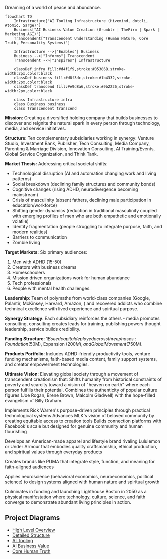 Dreaming of a world of peace and abundance.

```mermaid
flowchart TD
    Infrastructure["AI Tooling Infrastructure (Hivemind, dotcli, Atomic, Sarge)"]
    Business["AI Business Value Creation (Grumblr | TheFirm | Spark | Marketing AGI)"]
    Transcendent["Transcendent Understanding (Human Nature, Core Truth, Personality Systems)"]
    
    Infrastructure -->|"Enables"| Business
    Business -->|"Informs"| Transcendent
    Transcendent -->|"Inspires"| Infrastructure
    
    classDef infra fill:#d4f1f9,stroke:#05386B,stroke-width:2px,color:black
    classDef business fill:#d8f3dc,stroke:#1b4332,stroke-width:2px,color:black
    classDef transcend fill:#e9d8a6,stroke:#9b2226,stroke-width:2px,color:black
    
    class Infrastructure infra
    class Business business
    class Transcendent transcend
```

**Mission**: Creating a diversified holding company that builds businesses to discover and reignite the natural spark in every person through technology, media, and service initiatives.

**Structure**: Ten complementary subsidiaries working in synergy: Venture Studio, Investment Bank, Publisher, Tech Consulting, Media Company, Parenting & Marriage Division, Innovation Consulting, AI Training/Events, Global Service Organization, and Think Tank.

**Market Thesis:** Addressing critical societal shifts:
* Technological disruption (AI and automation changing work and living patterns)
* Social breakdown (declining family structures and community bonds)
* Cognitive changes (rising ADHD, neurodivergence becoming mainstream)
* Crisis of masculinity (absent fathers, declining male participation in education/workforce)
* Shifting gender dynamics (reduction in traditional masculinity coupled with emerging profiles of men who are both empathetic and emotionally volatile)
* Identity fragmentation (people struggling to integrate purpose, faith, and modern realities)
* Barriers to communication
* Zombie living

**Target Markets:** Six primary audiences: 
1. Men with ADHD (15-50)
2. Creators with business dreams
3. Homeschoolers
4. Mission driven organizations work for human abundance
5. Tech professionals
6. People with mental health challenges.

**Leadership**: Team of polymaths from world-class companies (Google, Palantir, McKinsey, Harvard, Amazon, ) and recovered addicts who combine technical excellence with lived experience and spiritual purpose.

**Synergy Strategy**: Each subsidiary reinforces the others - media promotes consulting, consulting creates leads for training, publishing powers thought leadership, service builds credibility.

**Funding Structure**: $1B seed capital deployed across three phases: Foundation ($50M), Expansion ($200M), and Global Movement ($750M).

**Products Portfolio**: Includes ADHD-friendly productivity tools, venture funding mechanisms, faith-based media content, family support systems, and creator empowerment technologies.

**Ultimate Vision**: Elevating global society through a movement of transcendent creationism that:
Shifts humanity from historical constraints of poverty and scarcity toward a vision of "heaven on earth" where each person fulfills their potential.  Combines the authenticity of popular culture figures (Joe Rogan, Brene Brown, Malcolm Gladwell) with the hope-filled evangelism of Billy Graham.

Implements Rick Warren's purpose-driven principles through practical technological systems
Advances MLK's vision of beloved community by creating equitable access to creation tools
Builds connection platforms with Facebook's scale but designed for genuine community and human flourishing

Develops an American-made apparel and lifestyle brand rivaling Lululemon or Under Armour that embodies quality craftsmanship, ethical production, and spiritual values through everyday products

Creates brands like PUMA that integrate style, function, and meaning for faith-aligned audiences

Applies neuroscience (behavioral economics, neuroeconomics, political science) to design systems aligned with human nature and spiritual growth

Culminates in funding and launching Lighthouse  Boston in 2050 as a physical manifestation where technology, culture, science, and faith converge to demonstrate abundant living principles in action.

## Project Diagrams

- [High Level Overview](./highlevel-diagram.md)
- [Detailed Structure](./detailed-diagram.md)
- [AI Tooling](./aitooling-diagram.md)
- [AI Business Value](./aibizvalue-diagram.md)
- [Core Human Truth](./corehumantruth-diagram.md)

